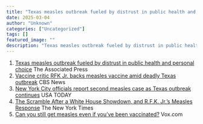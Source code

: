 ```yaml
---
title: "Texas measles outbreak fueled by distrust in public health and personal choice - The Associated Press"
date: 2025-03-04
author: "Unknown"
categories: ["Uncategorized"]
tags: []
featured_image: ""
description: "Texas measles outbreak fueled by distrust in public health and personal choice&nbsp;&nbsp;The Associated PressVaccine critic RFK Jr. backs measles vaccine amid ..."
---
```


  1. [Texas measles outbreak fueled by distrust in public health and personal choice](https://news.google.com/rss/articles/CBMimwFBVV95cUxNVmI0R0lNd1R3ZjBydVRrU0RkNDJnNnVBSXQtNWlnOU9vNThTaTh3cHZkT2s3eUg2bXhWVm5aeVM3Y1gxX2hDS2xpOWFuVXZTcm1nV2h3YUJRMG1jQXcwWnhwYlNaTkx6emxpNnU0ZW1PeWVOOTdWT2hNYWVwb05abFlLMEhnS24tNUdEcm5JRkRNWnZaQmIyS0pITQ?oc=5)  The Associated Press
  2. [Vaccine critic RFK Jr. backs measles vaccine amid deadly Texas outbreak](https://news.google.com/rss/articles/CBMif0FVX3lxTE9NOWFaVG9UcXE1YkZBcFRGVFRlZFpXcDlaaWVuQk9ZY3AzTkxuRUpPS2syaE9wZFlNT3VKazZBbjNfZGt6LTY2M2dfMTNzZzk0NThDRGR0TnhBZFN0T1VkeHJQX1lPVFJwVXN1RkNrNDBrSERVSzZDMmotcUlHQlXSAYQBQVVfeXFMTWNEWHFjdXR2b1U5WjNDdHljM2VJZUFHeEF3NlN4R0lybk94dGt3ZVRQaGdpdnliWTRqSS1wak5hUjB5SWhXdWhIamhLU3F2N1ZiY3duMHFGMXA2Q1E1XzgybzlvZVVJN3M2Nkl6eWZVNXNEdWZ6UGtVbm5YNmh1SkNGb05Q?oc=5)  CBS News
  3. [New York City officials report second measles case as Texas outbreak continues](https://news.google.com/rss/articles/CBMikgFBVV95cUxPajRXSEtlY2JGOVhNZXhDTkNuMHZMNW5VdlBpSnlhMkdRNnpXSFZXZ3gyS193ajl2eTdTSGRzR1gxbFpWR09XSlFKSl9GNDBPZDZNUkxzOXZvTUZFTFo1VXI4b3dLT1ctYlF2LUkwa184dmppemczT09nc2YzbG9GakJVSGw2c1NBWjN4VWlhcTJydw?oc=5)  USA TODAY
  4. [The Scramble After a White House Showdown, and R.F.K. Jr.’s Measles Response](https://news.google.com/rss/articles/CBMioAFBVV95cUxNWmw1clIyMXJocDM1dlFiYjFfWGxUUW5IT21tZ2N4MWNiUHJtUXhLUE9EdXctcGNLTzFIdHA5NFZPSnVNYm43amdTcGJmYXd6MVlRaUdmTVBnbmpKRFFweFB1QUFrRzV2Y3lZSjZBSlBqcEVrZFFaajVocU5Qd0dSdEsyMVFvUUdSV2ZjWjVaa2pleDA5VlJtMkt5U2NSR3dS?oc=5)  The New York Times
  5. [Can you still get measles even if you’ve been vaccinated?](https://news.google.com/rss/articles/CBMihAFBVV95cUxPM1hKblFwQ1lYYW1ZVmFyRXQ0T1JOQU5QSW9VSGNoWGlfa3NfU3JmdHRwTFlYWDhpdlJROEZ5OXJkeU5BN0Y4Uk5tOWEzWXRpd3NIVktueExQNEZCUEkzRlR4Ni13eU1rTUVJeHJyOGNVczBzd2NFS3cteEk0T1dra2pVM1k?oc=5)  Vox.com


